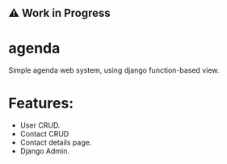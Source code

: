 ## ⚠️ Work in Progress

# agenda

Simple agenda web system, using django function-based view.

# Features:
* User CRUD.
* Contact CRUD
* Contact details page.
* Django Admin.